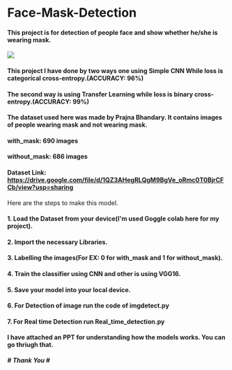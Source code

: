 # Face-Mask-Detection
#### This project is for detection of people face and show whether he/she is wearing mask.
<img src="https://img.etimg.com/thumb/msid-74959025,width-643,imgsize-622136,resizemode-4/mask_istock.jpg">

#### This project I have done by two ways one using Simple CNN While loss is categorical cross-entropy.(ACCURACY: 96%)
#### The second way is using Transfer Learning while loss is binary cross-entropy.(ACCURACY: 99%)
#### The dataset used here was made by  Prajna Bhandary. It contains images of people wearing mask and not wearing mask.
#### with_mask: 690 images
#### without_mask: 686 images
#### Dataset Link: https://drive.google.com/file/d/1QZ3AHegRLQgM9BgVe_oRmc0T0BjrCFCb/view?usp=sharing

Here are the steps to make this model.
#### 1. Load the Dataset from your device(I'm used Goggle colab here for my project).
#### 2. Import the necessary Libraries.
#### 3. Labelling the images(For EX: 0 for with_mask and 1 for without_mask).
#### 4. Train the classifier using CNN and other is using VGG16.
#### 5. Save your model into your local device.
#### 6. For Detection of image run the code of imgdetect.py
#### 7. For Real time Detection run Real_time_detection.py

#### I have attached an PPT for understanding how the models works. You can go thriugh that.

*****# Thank You #*****
